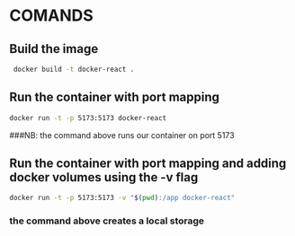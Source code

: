 # COMANDS

## Build the image
``` bash 
 docker build -t docker-react .
```

## Run the container with port mapping
``` bash 
docker run -t -p 5173:5173 docker-react
```
###NB: the command above runs our container on port 5173


## Run the container with port mapping and adding docker volumes using the -v flag
```bash 
docker run -t -p 5173:5173 -v "$(pwd):/app docker-react"
```
### the command above creates a local storage 

